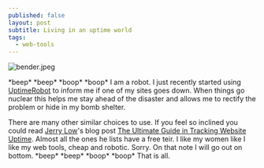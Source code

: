 ```yaml
---
published: false
layout: post
subtitle: Living in an uptime world
tags:
  - web-tools
---
```

![bender.jpeg]({{site.baseurl}}/_posts/bender.jpeg)
 
 \*beep\* \*beep\* \*boop\* \*boop\* I am a robot. I just recently started using [UptimeRobot](https://uptimerobot.com/) to inform me if one of my sites goes down. When things go nuclear this helps me stay ahead of the disaster and allows me to rectify the problem or hide in my bomb shelter. 

There are many other similar choices to use. If you feel so inclined you could read [Jerry Low](https://www.webhostingsecretrevealed.net/author/jerry-low/)'s blog post [The Ultimate Guide in Tracking Website Uptime](https://www.webhostingsecretrevealed.net/blog/web-hosting-guides/the-ultimate-guide-in-tracking-website-uptime/). Almost all the ones he lists have a free teir. I like my women like I like my web tools, cheap and robotic. Sorry. On that note I will go out on bottom. \*beep\* \*beep\* \*boop\* \*boop\* That is all.
